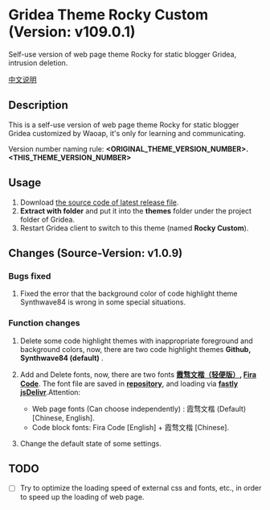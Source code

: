 # Gridea Theme Rocky Custom (Version: v109.0.1)

Self-use version of web page theme Rocky for static blogger Gridea, intrusion deletion.

[中文说明](README_ZH.md)

## Description

This is a self-use version of web page theme Rocky for static blogger Gridea customized by Waoap, it's only for learning and communicating.

Version number naming rule: **<ORIGINAL_THEME_VERSION_NUMBER>.<THIS_THEME_VERSION_NUMBER>**

## Usage

1. Download [the source code of latest release file](https://github.com/Waoap/gridea-theme-rocky-custom/releases).
2. **Extract with folder** and put it into the **themes** folder under the project folder of Gridea.
3. Restart Gridea client to switch to this theme (named **Rocky Custom**).

## Changes (Source-Version: v1.0.9)

### Bugs fixed

1. Fixed the error that the background color of code highlight theme Synthwave84 is wrong in some special situations.

### Function changes

1. Delete some code highlight themes with inappropriate foreground and background colors, now, there are two code highlight themes **Github, Synthwave84 (default)** .
2. Add and Delete fonts, now, there are two fonts **[霞骛文楷（轻便版）](https://github.com/lxgw/LxgwWenKai-Lite), [Fira Code](https://github.com/tonsky/FiraCode)**. The font file are saved in **[repository](https://github.com/Waoap/waoap.github.io/tree/main/fonts)**, and loading via **[fastly jsDelivr](https://fastly.jsdelivr.net)**.Attention:

    - Web page fonts (Can choose independently) : 霞骛文楷 (Default) [Chinese, English].
    - Code block fonts: Fira Code [English] + 霞骛文楷 [Chinese].

3. Change the default state of some settings.

## TODO

- [ ] Try to optimize the loading speed of external css and fonts, etc., in order to speed up the loading of web page.
